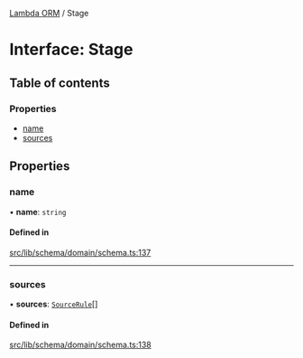 [Lambda ORM](../README.md) / Stage

# Interface: Stage

## Table of contents

### Properties

- [name](Stage.md#name)
- [sources](Stage.md#sources)

## Properties

### name

• **name**: `string`

#### Defined in

[src/lib/schema/domain/schema.ts:137](https://github.com/lambda-orm/lambdaorm-base/blob/65087f84cfbd6ccc99ab4388b6009fa8e9302755/src/lib/schema/domain/schema.ts#L137)

___

### sources

• **sources**: [`SourceRule`](SourceRule.md)[]

#### Defined in

[src/lib/schema/domain/schema.ts:138](https://github.com/lambda-orm/lambdaorm-base/blob/65087f84cfbd6ccc99ab4388b6009fa8e9302755/src/lib/schema/domain/schema.ts#L138)
